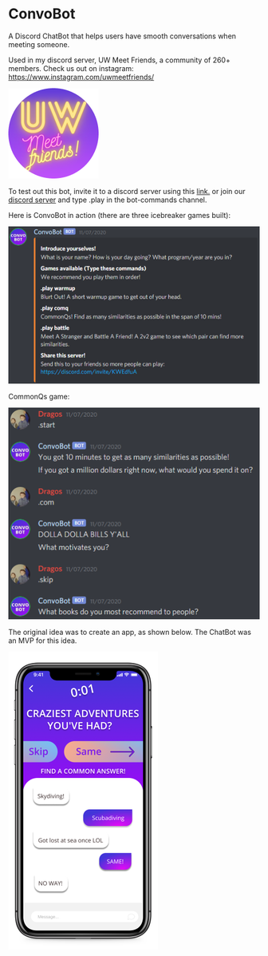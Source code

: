 # ConvoBot
A Discord ChatBot that helps users have smooth conversations when meeting someone. 

Used in my discord server, UW Meet Friends, a community of 260+ members.
Check us out on instagram: https://www.instagram.com/uwmeetfriends/

![](images/UWBluePurple.png)

To test out this bot, invite it to a discord server using this [link.](https://discord.com/api/oauth2/authorize?client_id=768205181267476500&permissions=8&scope=bot) or join our [discord server](https://discord.com/invite/KWEdfuA) and type .play in the bot-commands channel.

Here is ConvoBot in action (there are three icebreaker games built):

![](images/main_screen.png)

CommonQs game:

![](images/CommonQs.png)

The original idea was to create an app, as shown below. The ChatBot was an MVP for this idea.

![](images/iphone_app_r.png)

